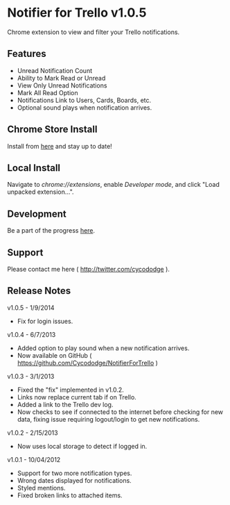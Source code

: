 # Notifier for Trello v1.0.5

Chrome extension to view and filter your Trello notifications.


## Features

- Unread Notification Count
- Ability to Mark Read or Unread
- View Only Unread Notifications
- Mark All Read Option
- Notifications Link to Users, Cards, Boards, etc.
- Optional sound plays when notification arrives.


## Chrome Store Install

Install from [here](https://chrome.google.com/webstore/detail/notifier-for-trello/apgmgifljeljdmgkgklphgmckihimami) and stay up to date!


## Local Install

Navigate to *chrome://extensions*, enable *Developer mode*, and click "Load unpacked extension...".


## Development

Be a part of the progress [here](https://trello.com/b/ozfa9d5d/notifier-for-trello).

## Support

Please contact me here ( http://twitter.com/cycododge ).

## Release Notes

v1.0.5 - 1/9/2014

- Fix for login issues.

v1.0.4 - 6/7/2013

- Added option to play sound when a new notification arrives.
- Now available on GitHub ( https://github.com/Cycododge/NotifierForTrello )

v1.0.3 - 3/1/2013

- Fixed the "fix" implemented in v1.0.2.
- Links now replace current tab if on Trello.
- Added a link to the Trello dev log.
- Now checks to see if connected to the internet before checking for new data, fixing issue requiring logout/login to get new notifications.

v1.0.2 - 2/15/2013

- Now uses local storage to detect if logged in.

v1.0.1 - 10/04/2012

- Support for two more notification types.
- Wrong dates displayed for notifications.
- Styled mentions.
- Fixed broken links to attached items.

